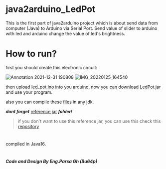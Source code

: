 # java2arduino_LedPot
This is the first part of java2arduino project which is about send data from computer (Java) to Arduino via Serial Port.
Send value of slider to arduino with led and arduino change the value of led's brightness.
# How to run?
first you should create this electronic circuit:

![Annotation 2021-12-31 190808](https://user-images.githubusercontent.com/96871830/150999116-05f5b0e3-f4af-4ce0-b6a2-016a955e55ed.png)
![IMG_20220125_164540](https://user-images.githubusercontent.com/96871830/150999271-57ccc031-d3fc-40c2-9869-1d74ae15acbd.jpg)

then upload [led_pot.ino](https://github.com/Bu64p/java2arduino_LedPot/blob/main/Arduino%20Code/led_pot.ino) into you arduino.
now you can download [LedPot.jar](https://github.com/Bu64p/java2arduino_LedPot/blob/main/Compiled/LedPot.jar) and use your program.
 
also you can compile these [files](https://github.com/Bu64p/java2arduino_LedPot/tree/main/LedPot/src) in any jdk.

**_dont forget_** [reference jar](https://github.com/Bu64p/java2arduino_LedPot/tree/main/Jar-reference) **_folder!_**

> if you don't want to use this reference jar, you can use this check this [repository](https://github.com/Bu64p/SerialCom)

#  
 compiled in Java16. 

    
    
    

#
<b><i>Code and Design By Eng.Parsa Gh (Bu64p)</b></i>
